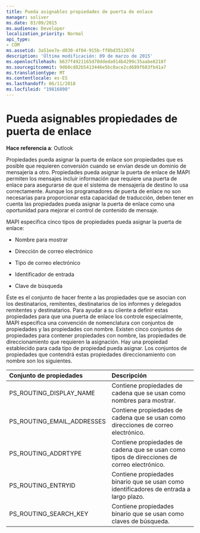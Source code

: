 ```yaml
---
title: Pueda asignables propiedades de puerta de enlace
manager: soliver
ms.date: 03/09/2015
ms.audience: Developer
localization_priority: Normal
api_type:
- COM
ms.assetid: 3a51ee7e-d030-4f04-915b-ff8bd351207d
description: 'Última modificación: 09 de marzo de 2015'
ms.openlocfilehash: b637f4921165d70ddeda914b4299c35aabe8218f
ms.sourcegitcommit: 9d60cd82b5413446e5bc8ace2cd689f683fb41a7
ms.translationtype: MT
ms.contentlocale: es-ES
ms.lasthandoff: 06/11/2018
ms.locfileid: "19816898"
---
```

# <a name="gateway-mappable-properties"></a>Pueda asignables propiedades de puerta de enlace

**Hace referencia a**: Outlook 
  
Propiedades pueda asignar la puerta de enlace son propiedades que es posible que requieren conversión cuando se envían desde un dominio de mensajería a otro. Propiedades pueda asignar la puerta de enlace de MAPI permiten los mensajes incluir información que requiere una puerta de enlace para asegurarse de que el sistema de mensajería de destino lo usa correctamente. Aunque los programadores de puerta de enlace no son necesarias para proporcionar esta capacidad de traducción, deben tener en cuenta las propiedades pueda asignar la puerta de enlace como una oportunidad para mejorar el control de contenido de mensaje.
  
MAPI especifica cinco tipos de propiedades pueda asignar la puerta de enlace:
  
- Nombre para mostrar
    
- Dirección de correo electrónico
    
- Tipo de correo electrónico
    
- Identificador de entrada
    
- Clave de búsqueda
    
Éste es el conjunto de hacer frente a las propiedades que se asocian con los destinatarios, remitentes, destinatarios de los informes y delegados remitentes y destinatarios. Para ayudar a su cliente a definir estas propiedades para que una puerta de enlace los controle especialmente, MAPI especifica una convención de nomenclatura con conjuntos de propiedades y las propiedades con nombre. Existen cinco conjuntos de propiedades para contener propiedades con nombre, las propiedades de direccionamiento que requieren la asignación. Hay una propiedad establecido para cada tipo de propiedad pueda asignar. Los conjuntos de propiedades que contendrá estas propiedades direccionamiento con nombre son los siguientes.
  
|**Conjunto de propiedades**|**Descripción**|
|:-----|:-----|
|PS_ROUTING_DISPLAY_NAME  <br/> |Contiene propiedades de cadena que se usan como nombres para mostrar.  <br/> |
|PS_ROUTING_EMAIL_ADDRESSES  <br/> |Contiene propiedades de cadena que se usan como direcciones de correo electrónico.  <br/> |
|PS_ROUTING_ADDRTYPE  <br/> |Contiene propiedades de cadena que se usan como tipos de direcciones de correo electrónico.  <br/> |
|PS_ROUTING_ENTRYID  <br/> |Contiene propiedades binario que se usan como identificadores de entrada a largo plazo.  <br/> |
|PS_ROUTING_SEARCH_KEY  <br/> |Contiene propiedades binario que se usan como claves de búsqueda.  <br/> |
   

